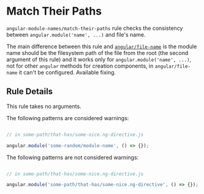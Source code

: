 # Match Their Paths

`angular-module-names/match-their-paths` rule checks the consistency between `angular.module('name', ...)` 
and file's name. 

The main difference between this rule and [`angular/file-name`](https://github.com/Gillespie59/eslint-plugin-angular/blob/master/docs/rules/file-name.md) 
is the module name should be the filesystem path of the file from the root (the second argument of this rule) and 
it works only for `angular.module('name', ...)`, not for other `angular` methods for creation components, in 
`angular/file-name` it can't be configured. Available fixing.

## Rule Details

This rule takes no arguments.

The following patterns are considered warnings:

```js 

// in some-path/that-has/some-nice.ng-directive.js

angular.module('some-random/module-name', () => {});

```

The following patterns are not considered warnings:

```js

// in some-path/that-has/some-nice.ng-directive.js

angular.module('some-path/that-has/some-nice.ng-directive', () => {});
 
```
